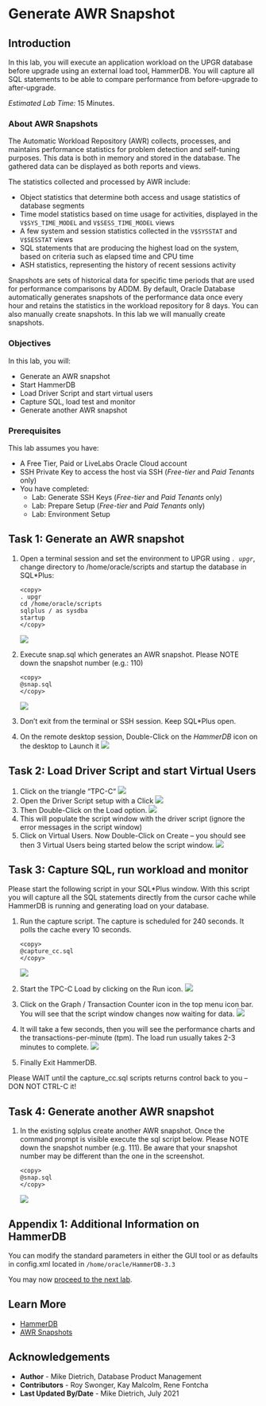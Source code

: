 # Generate AWR Snapshot

## Introduction

In this lab, you will execute an application workload on the UPGR database before upgrade using an external load tool, HammerDB.  You will capture all SQL statements to be able to compare performance from before-upgrade to after-upgrade.

*Estimated Lab Time:* 15 Minutes.

### About AWR Snapshots
The Automatic Workload Repository (AWR) collects, processes, and maintains performance statistics for problem detection and self-tuning purposes. This data is both in memory and stored in the database. The gathered data can be displayed as both reports and views.

The statistics collected and processed by AWR include:
- Object statistics that determine both access and usage statistics of database segments
- Time model statistics based on time usage for activities, displayed in the `V$SYS_TIME_MODEL` and `V$SESS_TIME_MODEL` views
- A few system and session statistics collected in the `V$SYSSTAT` and `V$SESSTAT` views
- SQL statements that are producing the highest load on the system, based on criteria such as elapsed time and CPU time
- ASH statistics, representing the history of recent sessions activity

Snapshots are sets of historical data for specific time periods that are used for performance comparisons by ADDM. By default, Oracle Database automatically generates snapshots of the performance data once every hour and retains the statistics in the workload repository for 8 days. You can also manually create snapshots. In this lab we will manually create snapshots.

### Objectives

In this lab, you will:
- Generate an AWR snapshot
- Start HammerDB
- Load Driver Script and start virtual users
- Capture SQL, load test and monitor
- Generate another AWR snapshot

### Prerequisites
This lab assumes you have:
- A Free Tier, Paid or LiveLabs Oracle Cloud account
- SSH Private Key to access the host via SSH (*Free-tier* and *Paid Tenants* only)
- You have completed:
    - Lab: Generate SSH Keys (*Free-tier* and *Paid Tenants* only)
    - Lab: Prepare Setup (*Free-tier* and *Paid Tenants* only)
    - Lab: Environment Setup


## Task 1: Generate an AWR snapshot

1. Open a terminal session and set the environment to UPGR using *`. upgr`*, change directory to /home/oracle/scripts and startup the database in SQL*Plus:

    ```
    <copy>
    . upgr
    cd /home/oracle/scripts
    sqlplus / as sysdba
    startup
    </copy>
    ```
    ![](./images/upgrade_19c_1.png " ")

2.  Execute snap.sql which generates an AWR snapshot.  Please NOTE down the snapshot number (e.g.: 110)

    ```
    <copy>
    @snap.sql
    </copy>
    ```
    ![](./images/upgrade_19c_2.png " ")

3. Don’t exit from the terminal or SSH session. Keep SQL*Plus open.

4. On the remote desktop session, Double-Click on the *HammerDB* icon on the desktop to Launch it
    ![](./images/upgrade_19c_3.png " ")

## Task 2: Load Driver Script and start Virtual Users

1. Click on the triangle “TPC-C“
    ![](./images/hammerdb02.png " ")
2. Open the Driver Script setup with a Click
    ![](./images/hammerdb03.png " ")
3. Then Double-Click on the Load option.
    ![](./images/hammerdb04.png " ")
4. This will populate the script window with the driver script (ignore the error messages in the script window)
5. Click on Virtual Users.  Now Double-Click on Create – you should see then 3 Virtual Users being started below the script window.
    ![](./images/hammerdb05.png " ")

## Task 3: Capture SQL, run workload and monitor

Please start the following script in your SQL*Plus window. With this script you will capture all the SQL statements directly from the cursor cache while HammerDB is running and generating load on your database.

1. Run the capture script. The capture is scheduled for 240 seconds. It polls the cache every 10 seconds.

    ```
    <copy>
    @capture_cc.sql
    </copy>
    ```
    ![](./images/upgrade_19c_5.png " ")

2. Start the TPC-C Load by clicking on the Run icon.
    ![](./images/hammerdb06.png " ")

3. Click on the Graph / Transaction Counter icon in the top menu icon bar. You will see that the script window changes now waiting for data.
    ![](./images/hammerdb07.png " ")

4. It will take a few seconds, then you will see the performance charts and the transactions-per-minute (tpm). The load run usually takes 2-3 minutes to complete.
    ![](./images/hammerdb08.png " ")

5. Finally Exit HammerDB.

Please WAIT until the capture_cc.sql scripts returns control back to you – DON NOT CTRL-C it!


## Task 4: Generate another AWR snapshot


1. In the existing sqlplus create another AWR snapshot. Once the command prompt is visible execute the sql script below.
    Please NOTE down the snapshot number (e.g. 111). Be aware that your snapshot number may be different than the one in the screenshot.

    ```
    <copy>
    @snap.sql
    </copy>
    ```
    ![](./images/upgrade_19c_9.png " ")

## Appendix 1: Additional Information on HammerDB

You can modify the standard parameters in either the GUI tool or as defaults in config.xml located in `/home/oracle/HammerDB-3.3`

You may now [proceed to the next lab](#next).

## Learn More

* [HammerDB](https://www.hammerdb.com/)
* [AWR Snapshots](https://docs.oracle.com/en/database/oracle/oracle-database/19/tgdba/gathering-database-statistics.html#GUID-144711F9-85AE-4281-B548-3E01280F9A56)

## Acknowledgements
* **Author** - Mike Dietrich, Database Product Management
* **Contributors** -  Roy Swonger, Kay Malcolm, Rene Fontcha
* **Last Updated By/Date** - Mike Dietrich, July 2021
